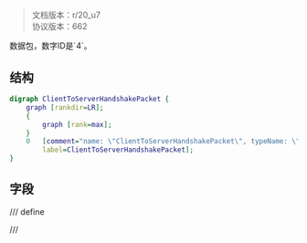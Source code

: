 # <!-- md:samp ClientToServerHandshakePacket -->

> 文档版本：r/20_u7<br/>协议版本：662

<!-- md:samp ClientToServerHandshakePacket -->数据包，数字ID是`4`。

## 结构

```dot
digraph ClientToServerHandshakePacket {
	graph [rankdir=LR];
	{
		graph [rank=max];
	}
	0	[comment="name: \"ClientToServerHandshakePacket\", typeName: \"\", id: 0, branchId: 4, recurseId: -1, attributes: 0, notes: \"\"",
		label=ClientToServerHandshakePacket];
}

```

## 字段

/// define

///
